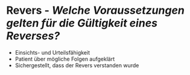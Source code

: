 # Revers - *Welche Voraussetzungen gelten für die Gültigkeit eines Reverses?*
+ Einsichts- und Urteilsfähigkeit
+ Patient über mögliche Folgen aufgeklärt
+ Sichergestellt, dass der Revers verstanden wurde